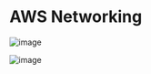 # AWS Networking


![image](https://user-images.githubusercontent.com/25337881/194103187-fe276f07-4efc-4dac-8d86-0ef544101d90.png)




![image](https://user-images.githubusercontent.com/25337881/196733404-cce2d8e4-0af3-4ede-8499-f0dadba06dbc.png)





